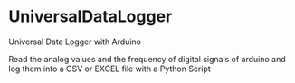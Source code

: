 # UniversalDataLogger
Universal Data Logger with Arduino

Read the analog values and the frequency of digital signals of arduino and log them into a CSV or EXCEL file with a Python Script